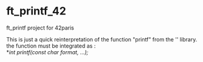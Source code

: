# ft_printf_42
ft_printf project for 42paris

This is just a quick reinterpretation of the function "printf" from the '<stdio>' library. \
the function must be integrated as : \
  **int printf(const char *format, ...);**
